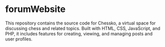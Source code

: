 # forumWebsite
This repository contains the source code for Chessko, a virtual space for discussing chess and related topics. Built with HTML, CSS, JavaScript, and PHP, it includes features for creating, viewing, and managing posts and user profiles.
